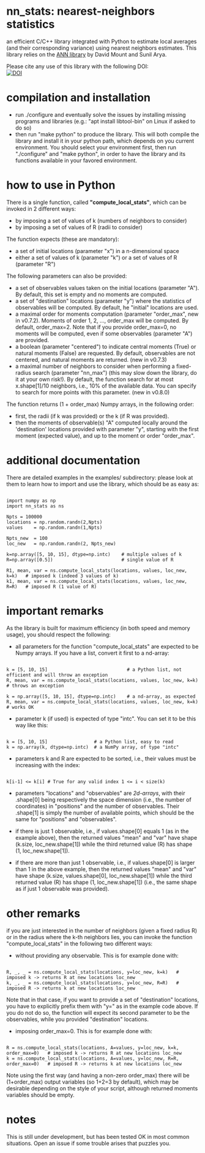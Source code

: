 # nn_stats: nearest-neighbors statistics
an efficient C/C++ library integrated with Python to estimate local averages (and their corresponding variance) using nearest neighbors estimates.
This library relies on the [ANN library](http://www.cs.umd.edu/~mount/ANN/) by David Mount and Sunil Arya.

Please cite any use of this library with the following DOI:  
[![DOI](https://zenodo.org/badge/873066948.svg)](https://doi.org/10.5281/zenodo.14523934)



# compilation and installation
- run ./configure and eventually solve the issues by installing missing programs and libraries (e.g.: "apt install libtool-bin" on Linux if asked to do so)
- then run "make python" to produce the library. This will both compile the library and install it in your python path, which depends on you current environment. You should select your environment first, then run "./configure" and "make python", in order to have the library and its functions available in your favored environment.
  
# how to use in Python
There is a single function, called **"compute_local_stats"**, which can be invoked in 2 different ways:
  * by imposing a set of values of k (numbers of neighbors to consider)
  * by imposing a set of values of R (radii to consider)

 The function expects (these are mandatory):
  * a set of initial locations (parameter "x") in a n-dimensional space
  * either a set of values of k (parameter "k") or a set of values of R (parameter "R")

The following parameters can also be provided:
  * a set of observables values taken on the initial locations (parameter "A"). By default, this set is empty and no moments are computed.
  * a set of "destination" locations (parameter "y") where the statistics of observables will be computed. By default, he "initial" locations are used.
  * a maximal order for moments computation (parameter "order_max", new in v0.7.2). Moments of order 1, 2, ..., order_max will be computed. By default, order_max=2. Note that if you provide order_max=0, no moments will be computed, even if some observables (parameter "A") are provided.
  * a boolean (parameter "centered") to indicate central moments (True) or natural moments (False) are requested. By default, observables are not centered, and natural moments are returned. (new in v0.7.3)
  * a maximal number of neighbors to consider when performing a fixed-radius search (parameter "nn_max") (this may slow down the library, do it at your own risk!). By default, the function search for at most x.shape[1]/10 neighbors, i.e., 10% of the available data. You can specify to search for more points with this parameter. (new in v0.8.0)
  
The function returns (1 + order_max) Numpy arrays, in the following order:
  * first, the radii (if k was provided) or the k (if R was provided).
  * then the moments of observable(s) "A" computed locally around the 'destination' locations provided with parameter "y", starting with the first moment (expected value), and up to the moment or order "order_max".

# additional documentation

There are detailed examples in the examples/ subdirectory: please look at them to learn how to import and use the library, which should be as easy as:
<pre><code>
import numpy as np
import nn_stats as ns

Npts = 100000
locations = np.random.randn(2,Npts)
values    = np.random.randn(1,Npts)

Npts_new  = 100
loc_new   = np.random.randn(2, Npts_new)

k=np.array([5, 10, 15], dtype=np.intc)    # multiple values of k
R=np.array([0.5])                         # single value of R

R1, mean, var = ns.compute_local_stats(locations, values, loc_new, k=k)   # imposed k (indeed 3 values of k)
k1, mean, var = ns.compute_local_stats(locations, values, loc_new, R=R)   # imposed R (1 value of R)
</code></pre>

# important remarks

As the library is built for maximum efficiency (in both speed and memory usage), you should respect the following:

- all parameters for the function "compute_local_stats" are expected to be Numpy arrays. If you have a list, convert it first to a nd-array:
<pre><code>
k = [5, 10, 15]                             # a Python list, not efficient and will throw an exception
R, mean, var = ns.compute_local_stats(locations, values, loc_new, k=k)   # throws an exception

k = np.array([5, 10, 15], dtype=np.intc)    # a nd-array, as expected
R, mean, var = ns.compute_local_stats(locations, values, loc_new, k=k)   # works OK
</code></pre>

- parameter k (if used) is expected of type "intc". You can set it to be this way like this:
<pre><code>
k = [5, 10, 15]                 # a Python list, easy to read
k = np.array(k, dtype=np.intc)  # a NumPy array, of type "intc"
</code></pre>

- parameters k and R are expected to be sorted, i.e., their values must be increasing with the index: 
<pre><code>
k[i-1] <= k[i] # True for any valid index 1 <= i < size(k) 
</code></pre>

- parameters "locations" and "observables" are *2d-arrays*, with their .shape[0] being respectively the space dimension (i.e., the number of coordinates) in "positions" and the number of observables. 
Their .shape[1] is simply the number of available points, which should be the same for "positions" and "observables".

- if there is just 1 observable, i.e., if values.shape[0] equals 1 (as in the example above), then the returned values "mean" and "var" have shape (k.size, loc_new.shape[1]) while the third returned value (R) has shape (1, loc_new.shape[1]).

- if there are more than just 1 observable, i.e., if values.shape[0] is larger than 1 in the above example, then the returned values "mean" and "var" have shape (k.size, values.shape[0], loc_new.shape[1]) while the third returned value (R) has shape (1, loc_new.shape[1]) (i.e., the same shape as if just 1 observable was provided).


# other remarks

if you are just interested in the number of neighbors (given a fixed radius R) or in the radius where the k-th neighbors lies, you can invoke the function "compute_local_stats" in the following two different ways:
 
* without providing any observable. This is for example done with:
<pre><code> 
R, _, _ = ns.compute_local_stats(locations, y=loc_new, k=k)   # imposed k -> returns R at new locations loc_new
k, _, _ = ns.compute_local_stats(locations, y=loc_new, R=R)   # imposed R -> returns k at new locations loc_new
</code></pre>
Note that in that case, if you want to provide a set of "destination" locations, you have to explicitly prefix them with "y=" as in the example code above. If you do not do so, the function will expect its second parameter to be the observables, while you provided "destination" locations.

* imposing order_max=0. This is for example done with:
<pre><code> 
R = ns.compute_local_stats(locations, A=values, y=loc_new, k=k, order_max=0)   # imposed k -> returns R at new locations loc_new
k = ns.compute_local_stats(locations, A=values, y=loc_new, R=R, order_max=0)   # imposed R -> returns k at new locations loc_new
</code></pre>

Note using the first way (and having a non-zero order_max) there will be (1+order_max) output variables (so 1+2=3 by default), which may be desirable depending on the style of your script, although returned moments variables should be empty. 

# notes
This is still under development, but has been tested OK in most common situations. Open an issue if some trouble arises that puzzles you.

